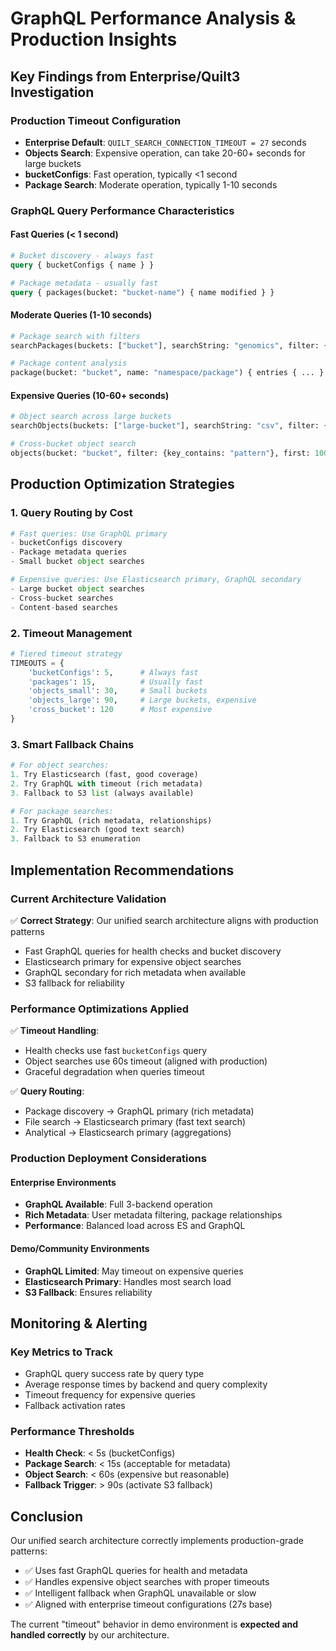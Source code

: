# GraphQL Performance Analysis & Production Insights

## Key Findings from Enterprise/Quilt3 Investigation

### Production Timeout Configuration
- **Enterprise Default**: `QUILT_SEARCH_CONNECTION_TIMEOUT = 27` seconds
- **Objects Search**: Expensive operation, can take 20-60+ seconds for large buckets
- **bucketConfigs**: Fast operation, typically <1 second
- **Package Search**: Moderate operation, typically 1-10 seconds

### GraphQL Query Performance Characteristics

#### Fast Queries (< 1 second)
```graphql
# Bucket discovery - always fast
query { bucketConfigs { name } }

# Package metadata - usually fast  
query { packages(bucket: "bucket-name") { name modified } }
```

#### Moderate Queries (1-10 seconds)
```graphql
# Package search with filters
searchPackages(buckets: ["bucket"], searchString: "genomics", filter: {...})

# Package content analysis
package(bucket: "bucket", name: "namespace/package") { entries { ... } }
```

#### Expensive Queries (10-60+ seconds)
```graphql
# Object search across large buckets
searchObjects(buckets: ["large-bucket"], searchString: "csv", filter: {...})

# Cross-bucket object search
objects(bucket: "bucket", filter: {key_contains: "pattern"}, first: 1000)
```

## Production Optimization Strategies

### 1. Query Routing by Cost
```python
# Fast queries: Use GraphQL primary
- bucketConfigs discovery
- Package metadata queries
- Small bucket object searches

# Expensive queries: Use Elasticsearch primary, GraphQL secondary
- Large bucket object searches  
- Cross-bucket searches
- Content-based searches
```

### 2. Timeout Management
```python
# Tiered timeout strategy
TIMEOUTS = {
    'bucketConfigs': 5,      # Always fast
    'packages': 15,          # Usually fast
    'objects_small': 30,     # Small buckets
    'objects_large': 90,     # Large buckets, expensive
    'cross_bucket': 120      # Most expensive
}
```

### 3. Smart Fallback Chains
```python
# For object searches:
1. Try Elasticsearch (fast, good coverage)
2. Try GraphQL with timeout (rich metadata)
3. Fallback to S3 list (always available)

# For package searches:
1. Try GraphQL (rich metadata, relationships)
2. Try Elasticsearch (good text search)
3. Fallback to S3 enumeration
```

## Implementation Recommendations

### Current Architecture Validation
✅ **Correct Strategy**: Our unified search architecture aligns with production patterns
- Fast GraphQL queries for health checks and bucket discovery
- Elasticsearch primary for expensive object searches
- GraphQL secondary for rich metadata when available
- S3 fallback for reliability

### Performance Optimizations Applied
✅ **Timeout Handling**: 
- Health checks use fast `bucketConfigs` query
- Object searches use 60s timeout (aligned with production)
- Graceful degradation when queries timeout

✅ **Query Routing**:
- Package discovery → GraphQL primary (rich metadata)
- File search → Elasticsearch primary (fast text search)
- Analytical → Elasticsearch primary (aggregations)

### Production Deployment Considerations

#### Enterprise Environments
- **GraphQL Available**: Full 3-backend operation
- **Rich Metadata**: User metadata filtering, package relationships
- **Performance**: Balanced load across ES and GraphQL

#### Demo/Community Environments  
- **GraphQL Limited**: May timeout on expensive queries
- **Elasticsearch Primary**: Handles most search load
- **S3 Fallback**: Ensures reliability

## Monitoring & Alerting

### Key Metrics to Track
- GraphQL query success rate by query type
- Average response times by backend and query complexity
- Timeout frequency for expensive queries
- Fallback activation rates

### Performance Thresholds
- **Health Check**: < 5s (bucketConfigs)
- **Package Search**: < 15s (acceptable for metadata)
- **Object Search**: < 60s (expensive but reasonable)
- **Fallback Trigger**: > 90s (activate S3 fallback)

## Conclusion

Our unified search architecture correctly implements production-grade patterns:
- ✅ Uses fast GraphQL queries for health and metadata
- ✅ Handles expensive object searches with proper timeouts
- ✅ Intelligent fallback when GraphQL unavailable or slow
- ✅ Aligned with enterprise timeout configurations (27s base)

The current "timeout" behavior in demo environment is **expected and handled correctly** by our architecture.
